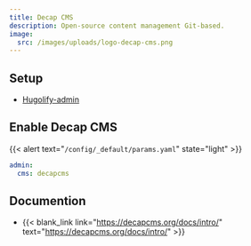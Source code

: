 ```yaml
---
title: Decap CMS
description: Open-source content management Git-based.
image:
  src: /images/uploads/logo-decap-cms.png
---
```


## Setup

- [Hugolify-admin](../setup/)

## Enable Decap CMS


{{< alert text="`/config/_default/params.yaml`" state="light" >}}

```yml
admin:
  cms: decapcms
```

## Documention

- {{< blank_link link="https://decapcms.org/docs/intro/" text="https://decapcms.org/docs/intro/" >}}
